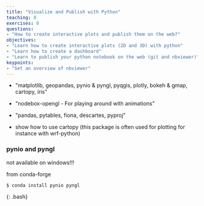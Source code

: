 ```yaml
---
title: "Visualize and Publish with Python"
teaching: 0
exercises: 0
questions:
- "How to create interactive plots and publish them on the web?"
objectives:
- "Learn how to create interactive plots (2D and 3D) with python"
- "Learn how to create a dashboard"
- "Learn to publish your python notebook on the web (git and nbviewer)"
keypoints:
- "Get an overview of nbviewer"
---
```



- "matplotlib, geopandas, pynio & pyngl, pyqgis, plotly, bokeh & gmap, cartopy, iris"
- "nodebox-opengl - For playing around with animations"
- "pandas, pytables, fiona, descartes, pyproj"


- show how to use cartopy (this package is often used for plotting for instance with wrf-python)



### pynio and pyngl

not available on windows!!!

from conda-forge

~~~
$ conda install pynio pyngl
~~~
{: .bash}